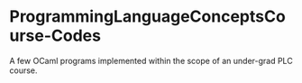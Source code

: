 # ProgrammingLanguageConceptsCourse-Codes

A few OCaml programs implemented within the scope of an under-grad PLC course.